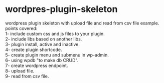 # wordpres-plugin-skeleton
wordpress plugin skeleton with upload file and read from csv file example.<br/>
points covered: <br/>
1- include custom css and js files to your plugin.<br/>
2- include libs based on another libs.<br/>
3- plugin install, active and inactive.<br/>
4- create plugin shortcode.<br/>
5- create plugin menu and submenu in wp-admin.<br/>
6- using wpdb "to make db CRUD".<br/>
7- create wordpress endpoint.<br/>
8- upload file.<br/>
9- read from csv file.<br/>
